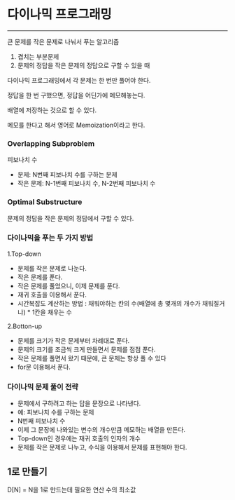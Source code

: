 # 다이나믹 프로그래밍

------

큰 문제를 작은 문제로 나눠서 푸는 알고리즘

1. 겹치는 부분문제
2. 문제의 정답을 작은 문제의 정답으로 구할 수 있을 때

다이나믹 프로그래밍에서 각 문제는 한 번만 풀어야 한다.

정답을 한 번 구했으면, 정답을 어딘가에 메모해놓는다.

배열에 저장하는 것으로 할 수 있다.

메모를 한다고 해서 영어로 Memoization이라고 한다.

### Overlapping Subproblem

피보나치 수

* 문제: N번째 피보나치 수를 구하는 문제
* 작은 문제: N-1번째 피보나치 수, N-2번째 피보나치 수



### Optimal Substructure

문제의 정답을 작은 문제의 정답에서 구할 수 있다.





### 다이나믹을 푸는 두 가지 방법

1.Top-down

* 문제를 작은 문제로 나눈다.
* 작은 문제를 푼다.
* 작은 문제를 풀었으니, 이제 문제를 푼다.
* 재귀 호출을 이용해서 푼다.
* 시간복잡도 계산하는 방법 : 채워야하는 칸의 수(배열에 총 몇개의 개수가 채워질거냐) * 1칸을 채우는 수

2.Botton-up

* 문제를 크기가 작은 문제부터 차례대로 푼다.
* 문제의 크기를 조금씩 크게 만들면서 문제를 점점 푼다.
* 작은 문제를 풀면서 왔기 때문에, 큰 문제는 항상 풀 수 있다
* for문 이용해서 푼다.





### 다이나믹 문제 풀이 전략

* 문제에서 구하려고 하는 답을 문장으로 나타낸다.
* 예: 피보나치 수를 구하는 문제
* N번째 피보나치 수
* 이제 그 문장에 나와있는 변수의 개수만큼 메모하는 배열을 만든다.
* Top-down인 경우에는 재귀 호출의 인자의 개수
* 문제를 작은 문제로 나누고, 수식을 이용해서 문제를 표현해야 한다.





## 1로 만들기

D[N] = N을 1로 만드는데 필요한 연산 수의 최소값

